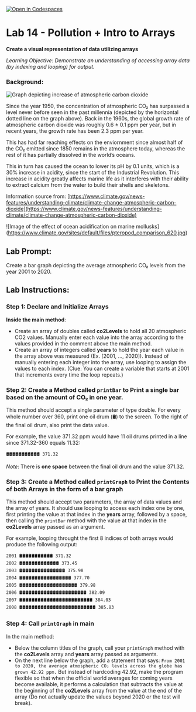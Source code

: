 [![Open in Codespaces](https://classroom.github.com/assets/launch-codespace-2972f46106e565e64193e422d61a12cf1da4916b45550586e14ef0a7c637dd04.svg)](https://classroom.github.com/open-in-codespaces?assignment_repo_id=18757301)
# Lab 14 - Pollution + Intro to Arrays

**Create a visual representation of data utilizing arrays**

_Learning Objective: Demonstrate an understanding of accessing array data (by indexing and looping) for output._

### Background:

![Graph depicting increase of atmospheric carbon dioxide](https://www.climate.gov/sites/default/files/BAMS_SOTC_2019_co2_paleo_1000px.jpg)

Since the year 1950, the concentration of atmospheric CO₂ has surpassed a level never before seen in the past millennia (depicted by the horizontal dotted line on the graph above). Back in the 1960s, the global growth rate of atmospheric carbon dioxide was roughly 0.6 ± 0.1 ppm per year, but in recent years, the growth rate has been 2.3 ppm per year.

This has had far reaching effects on the enviornment since almost half of the CO₂ emitted since 1850 remains in the atmosphere today, whereas the rest of it has partially dissolved in the world’s oceans.

This in turn has caused the ocean to lower its pH by 0.1 units, which is a 30% increase in acidity, since the start of the Industrial Revolution. This increase in acidity greatly affects marine life as it interferes with their ability to extract calcium from the water to build their shells and skeletons.

Information source from: [https://www.climate.gov/news-features/understanding-climate/climate-change-atmospheric-carbon-dioxide](https://www.climate.gov/news-features/understanding-climate/climate-change-atmospheric-carbon-dioxide)

![Image of the effect of ocean acidification on marine mollusks]
(https://www.climate.gov/sites/default/files/pteropod_comparison_620.jpg)

## Lab Prompt:
Create a bar graph depicting the average atmospheric CO₂ levels from the year 2001 to 2020.

## Lab Instructions:

### Step 1: Declare and Initialize Arrays
**Inside the main method**:
- Create an array of doubles called **co2Levels** to hold all 20 atmospheric CO2 values. Manually enter each value into the array according to the values provided in the comment above the main method.
- Create an array of integers called **years** to hold the year each value in the array above was measured (Ex. [2001, ..., 2020]). Instead of manually entering each integer into the array, use looping to assign the values to each index. (Clue: You can create a variable that starts at 2001 that increments every time the loop repeats.)

### Step 2: Create a Method called ``printBar`` to Print a single bar based on the amount of CO₂ in one year.
This method should accept a single parameter of type double. For every whole number over 360, print one oil drum (🛢) to the screen. To the right of the final oil drum, also print the data value.

For example, the value 371.32 ppm would have 11 oil drums printed in a line since 371.32-360 equals 11.32:

```
🛢🛢🛢🛢🛢🛢🛢🛢🛢🛢🛢 371.32
```
*Note*: There is **one space** between the final oil drum and the value 371.32. 

### Step 3: Create a Method called ``printGraph`` to Print the Contents of both Arrays in the form of a bar graph
This method should accept two parameters, the array of data values and the array of years. It should use looping to access each index one by one, first printing the value at that index in the **years** array, followed by a space, then calling the ``printBar`` method with the value at that index in the **co2Levels** array passed as an argument.

For example, looping throught the first 8 indices of both arrays would produce the following output:

```
2001 🛢🛢🛢🛢🛢🛢🛢🛢🛢🛢🛢 371.32
2002 🛢🛢🛢🛢🛢🛢🛢🛢🛢🛢🛢🛢🛢 373.45
2003 🛢🛢🛢🛢🛢🛢🛢🛢🛢🛢🛢🛢🛢🛢🛢 375.98
2004 🛢🛢🛢🛢🛢🛢🛢🛢🛢🛢🛢🛢🛢🛢🛢🛢🛢 377.70
2005 🛢🛢🛢🛢🛢🛢🛢🛢🛢🛢🛢🛢🛢🛢🛢🛢🛢🛢🛢 379.98
2006 🛢🛢🛢🛢🛢🛢🛢🛢🛢🛢🛢🛢🛢🛢🛢🛢🛢🛢🛢🛢🛢🛢 382.09
2007 🛢🛢🛢🛢🛢🛢🛢🛢🛢🛢🛢🛢🛢🛢🛢🛢🛢🛢🛢🛢🛢🛢🛢🛢 384.03
2008 🛢🛢🛢🛢🛢🛢🛢🛢🛢🛢🛢🛢🛢🛢🛢🛢🛢🛢🛢🛢🛢🛢🛢🛢🛢 385.83
```

### Step 4: Call ``printGraph`` in main
In the main method:
- Below the column titles of the graph, call your ``printGraph`` method with the **co2Levels** array and **years** array passed as arguments.
- On the next line below the graph, add a statement that says:
```From 2001 to 2020, the average atmospheric CO₂ levels across the globe has grown 42.92 ppm.```
But instead of hardcoding 42.92, make the program flexible so that when the official world averages for coming years become available, it performs a calculation that subtracts the value at the beginning of the **co2Levels** array from the value at the end of the array (Do not actually update the values beyond 2020 or the test will break).